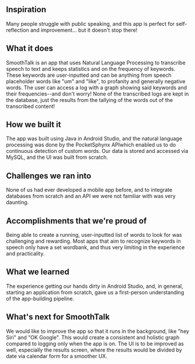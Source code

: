 ## Inspiration
Many people struggle with public speaking, and this app is perfect for self-reflection and improvement... but it doesn't stop there!

## What it does
SmoothTalk is an app that uses Natural Language Processing to transcribe speech to text and keeps statistics and on the frequency of keywords.  These keywords are user-inputted and can be anything from speech placeholder words like "um" and "like", to profanity and generally negative words. The user can access a log with a graph showing said keywords and their frequencies--and don't worry! None of the transcribed logs are kept in the database, just the results from the tallying of the words out of the transcribed content!

## How we built it
The app was built using Java in Android Studio, and the natural language processing was done by the PocketSphynx APIwhich enabled us to do continuous detection of custom words. Our data is stored and accessed via MySQL, and the UI was built from scratch.

## Challenges we ran into
None of us had ever developed a mobile app before, and to integrate databases from scratch and an API we were not familiar with was very daunting.

## Accomplishments that we're proud of
Being able to create a running, user-inputted list of words to look for was challenging and rewarding. Most apps that aim to recognize keywords in speech only have a set wordbank, and thus very limiting in the experience and practicality.

## What we learned
The experience getting our hands dirty in Android Studio, and, in general, starting an application from scratch, gave us a first-person understanding of the app-building pipeline.

## What's next for SmoothTalk
We would like to improve the app so that it runs in the background, like "hey Siri" and "OK Google". This would create a consistent and holistic graph compared to logging only when the app is on. The UI is to be improved as well, especially the results screen, where the results would be divided by date via calendar form for a smoother UX.
